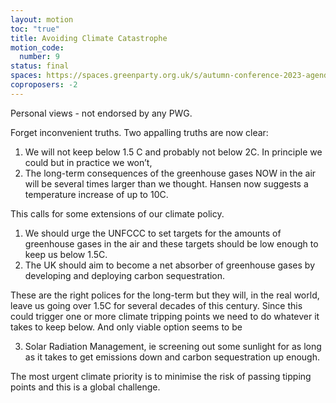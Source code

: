```yaml
---
layout: motion
toc: "true"
title: Avoiding Climate Catastrophe
motion_code:
  number: 9
status: final
spaces: https://spaces.greenparty.org.uk/s/autumn-conference-2023-agenda-forum/post/post/view?id=10888
coproposers: -2
---
```

Personal views - not endorsed by any PWG.

Forget inconvenient truths. Two appalling truths are now clear:

1. We will not keep below 1.5 C and probably not below 2C. In principle we could but in practice we won’t,
2. The long-term consequences of the greenhouse gases NOW in the air will be several times larger than we thought. Hansen now suggests a temperature increase of up to 10C.

This calls for some extensions of our climate policy.

1. We should urge the UNFCCC to set targets for the amounts of greenhouse gases in the air and these targets should be low enough to keep us below 1.5C.
2. The UK should aim to become a net absorber of greenhouse gases by developing and deploying carbon sequestration.

These are the right polices for the long-term but they will, in the real world, leave us going over 1.5C for several decades of this century. Since this could trigger one or more climate tripping points we need to do whatever it takes to keep below. And only viable option seems to be

3. Solar Radiation Management, ie screening out some sunlight for as long as it takes to get emissions down and carbon sequestration up enough.

The most urgent climate priority is to minimise the risk of passing tipping points and this is a global challenge.